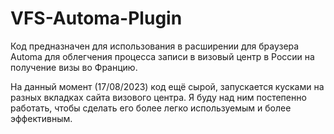 # VFS-Automa-Plugin

Код предназначен для использования в расширении для браузера Automa для облегчения процесса записи в визовый центр в России на получение визы во Францию.

На данный момент (17/08/2023) код ещё сырой, запускается кусками на разных вкладках сайта визового центра. Я буду над ним постепенно работать, чтобы сделать его более легко используемым и более эффективным.

